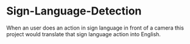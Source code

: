 # Sign-Language-Detection
When an user does an action in sign language in front of a camera this project would translate that sign language action into English.
